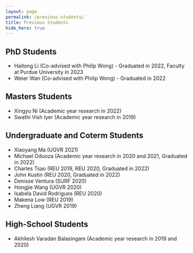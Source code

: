 ```yaml
---
layout: page
permalink: /previous-students/
title: Previous Students
hide_hero: true
---
```


## PhD Students
- Haitong Li (Co-advised with Philip Wong) - Graduated in 2022, Faculty at Purdue University in 2023
- Weier Wan (Co-advised with Philip Wong) - Graduated in 2022

## Masters Students
- Xingyu Ni (Academic year research in 2022)
- Swathi Vish Iyer (Academic year research in 2019)

## Undergraduate and Coterm Students
- Xiaoyang Ma (UGVR 2021)
- Michael Oduoza (Academic year research in 2020 and 2021, Graduated in 2022)
- Charles Tsao (REU 2019, REU 2020, Graduated in 2022)
- John Kustin (REU 2020, Graduated in 2022)
- Denisse Ventura (SURF 2020)
- Hongjie Wang (UGVR 2020)
- Isabela David Rodrigues (REU 2020)
- Makena Low (REU 2019)
- Zheng Liang (UGVR 2019)

## High-School Students
- Akhilesh Varadan Balasingam (Academic year research in 2019 and 2020)
